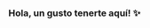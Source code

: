 ### Hola, un gusto tenerte aquí! ✨

<!--
**YenyMag22/YenyMag22** is a ✨ _special_ ✨ repository because its `README.md` (this file) appears on your GitHub profile.

Here are some ideas to get you started:

Soy desarrolladora Front-End de Colombia

- 🌱 Actualemente soy estudiante de Laboratoria
- 🔭 Tengo un background en Administracion de empresas
- 🤔 Busco ayuda cada vez que me siento bloqueada, para avanzar en mis proyectos.
- 💬 Preguntame sobre Adaptación y perseverancia.
- ⚡ Me encuentro aprendido Js (Desarrollando mucho más la lógica de la programacion.)
-->
